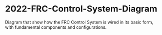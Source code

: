 # 2022-FRC-Control-System-Diagram
Diagram that  show how the FRC Control System is wired in its basic form, with fundamental components and configurations.
